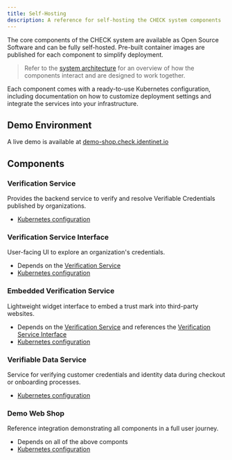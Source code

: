 ```yaml
---
title: Self-Hosting
description: A reference for self-hosting the CHECK system components
---
```


The core components of the CHECK system are available as Open Source Software
and can be fully self-hosted. Pre-built container images are published for each
component to simplify deployment.

> Refer to the [system architecture](/reference/architecture) for an overview of
> how the components interact and are designed to work together.

Each component comes with a ready-to-use Kubernetes configuration, including
documentation on how to customize deployment settings and integrate the services
into your infrastructure.

## Demo Environment

A live demo is available at
[demo-shop.check.identinet.io](https://demo-shop.check.identinet.io)

## Components

### Verification Service

Provides the backend service to verify and resolve Verifiable Credentials
published by organizations.

- [Kubernetes configuration](https://github.com/identinet/check/tree/main/services/verification-service/k8s)

### Verification Service Interface

User-facing UI to explore an organization's credentials.

- Depends on the [Verification Service](#verification-service)
- [Kubernetes configuration](https://github.com/identinet/check/tree/main/services/verification-service-ui/k8s)

### Embedded Verification Service

Lightweight widget interface to embed a trust mark into third-party websites.

- Depends on the [Verification Service](#verification-service) and references
  the [Verification Service Interface](#verification-service-interface)
- [Kubernetes configuration](https://github.com/identinet/check/tree/main/services/embedded-verification-ui/k8s)

### Verifiable Data Service

Service for verifying customer credentials and identity data during checkout or
onboarding processes.

- [Kubernetes configuration](https://github.com/identinet/check/tree/main/services/verifiable-data-service/k8s)

### Demo Web Shop

Reference integration demonstrating all components in a full user journey.

- Depends on all of the above componts
- [Kubernetes configuration](https://github.com/identinet/check/tree/main/services/demo-shop/k8s)
